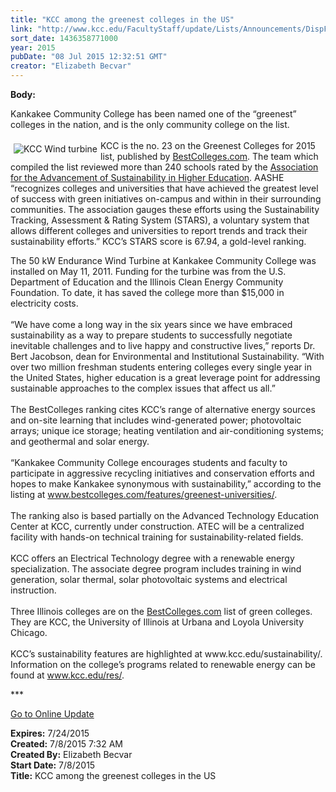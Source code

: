 ```yaml
---
title: "KCC among the greenest colleges in the US"
link: "http://www.kcc.edu/FacultyStaff/update/Lists/Announcements/DispForm.aspx?ID=1973"
sort_date: 1436358771000
year: 2015
pubDate: "08 Jul 2015 12:32:51 GMT"
creator: "Elizabeth Becvar"
---
```


<div><b>Body:</b> <div class="ExternalClassDDB9D80346644931B8DEB493FD1DF440"><p>​Kankakee Community College has been named one of the “greenest” colleges in the nation, and is the only community college on the list.<br /><br /><img alt="KCC Wind turbine" src="/FacultyStaff/update/PublishingImages/KCC_wind_turbine.jpg" style="vertical-align:auto;float:left;margin:5px" />KCC is the no. 23 on the Greenest Colleges for 2015 list, published by <a href="http://www.bestcolleges.com/">BestColleges.com</a>. The team which compiled the list reviewed more than 240 schools rated by the <a href="http://www.aashe.org/">Association for the Advancement of Sustainability in Higher Education</a>. AASHE “recognizes colleges and universities that have achieved the greatest level of success with green initiatives on-campus and within in their surrounding communities. The association gauges these efforts using the Sustainability Tracking, Assessment &amp; Rating System (STARS), a voluntary system that allows different colleges and universities to report trends and track their sustainability efforts.” KCC’s STARS score is 67.94, a gold-level ranking.</p>
<p>The 50 kW Endurance Wind Turbine at Kankakee Community College was installed on May 11, 2011. Funding for the turbine was from the U.S. Department of Education and the Illinois Clean Energy Community Foundation. To date, it has saved the college more than $15,000 in electricity costs. <br /><br />“We have come a long way in the six years since we have embraced sustainability as a way to prepare students to successfully negotiate inevitable challenges and to live happy and constructive lives,” reports Dr. Bert Jacobson, dean for Environmental and Institutional Sustainability. “With over two million freshman students entering colleges every single year in the United States, higher education is a great leverage point for addressing sustainable approaches to the complex issues that affect us all.”<br /><br />The BestColleges ranking cites KCC’s range of alternative energy sources and on-site learning that includes wind-generated power; photovoltaic arrays; unique ice storage; heating ventilation and air-conditioning systems; and geothermal and solar energy.<br /><br />“Kankakee Community College encourages students and faculty to participate in aggressive recycling initiatives and conservation efforts and hopes to make Kankakee synonymous with sustainability,” according to the listing at <a href="http://www.bestcolleges.com/features/greenest-universities/">www.bestcolleges.com/features/greenest-universities/</a>.<br /><br />The ranking also is based partially on the Advanced Technology Education Center at KCC, currently under construction. ATEC will be a centralized facility with hands-on technical training for sustainability-related fields.<br /> <br />KCC offers an Electrical Technology degree with a renewable energy specialization. The associate degree program includes training in wind generation, solar thermal, solar photovoltaic systems and electrical instruction.  <br /><br />Three Illinois colleges are on the <a href="http://www.bestcolleges.com/">BestColleges.com</a> list of green colleges. They are KCC, the University of Illinois at Urbana and Loyola University Chicago.<br /><br />KCC’s sustainability features are highlighted at www.kcc.edu/sustainability/. Information on the college’s programs related to renewable energy can be found at <a href="/res">www.kcc.edu/res/</a>.</p>
<p>***</p>
<p><a href="/FacultyStaff/update/Pages/dailyupdate.aspx">Go to Online Update </a><br /></p></div>
</div>
<div><b>Expires:</b> 7/24/2015</div>
<div><b>Created:</b> 7/8/2015 7:32 AM</div>
<div><b>Created By:</b> Elizabeth Becvar</div>
<div><b>Start Date:</b> 7/8/2015</div>
<div><b>Title:</b> KCC among the greenest colleges in the US</div>
